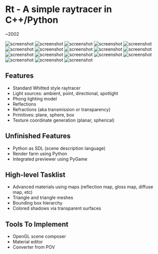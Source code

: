 # Rt - A simple raytracer in C++/Python

  ~2002

![screenshot](https://raw.githubusercontent.com/fictorial/old-raytracer-cpp/master/Images/4to3film.png)
![screenshot](https://raw.githubusercontent.com/fictorial/old-raytracer-cpp/master/Images/big_spheres.png)
![screenshot](https://raw.githubusercontent.com/fictorial/old-raytracer-cpp/master/Images/big_spheres_tn.png)
![screenshot](https://raw.githubusercontent.com/fictorial/old-raytracer-cpp/master/Images/box_refract.png)
![screenshot](https://raw.githubusercontent.com/fictorial/old-raytracer-cpp/master/Images/box_refract2.png)
![screenshot](https://raw.githubusercontent.com/fictorial/old-raytracer-cpp/master/Images/box_refract3.png)
![screenshot](https://raw.githubusercontent.com/fictorial/old-raytracer-cpp/master/Images/box_spheres.png)
![screenshot](https://raw.githubusercontent.com/fictorial/old-raytracer-cpp/master/Images/bugcheck_mine.jpg)
![screenshot](https://raw.githubusercontent.com/fictorial/old-raytracer-cpp/master/Images/bugcheck_pov.jpg)
![screenshot](https://raw.githubusercontent.com/fictorial/old-raytracer-cpp/master/Images/fast.png)
![screenshot](https://raw.githubusercontent.com/fictorial/old-raytracer-cpp/master/Images/monolith2001.png)
![screenshot](https://raw.githubusercontent.com/fictorial/old-raytracer-cpp/master/Images/output.png)
![screenshot](https://raw.githubusercontent.com/fictorial/old-raytracer-cpp/master/Images/refraction1.jpg)
![screenshot](https://raw.githubusercontent.com/fictorial/old-raytracer-cpp/master/Images/refraction1.png)
![screenshot](https://raw.githubusercontent.com/fictorial/old-raytracer-cpp/master/Images/refraction2.jpg)
![screenshot](https://raw.githubusercontent.com/fictorial/old-raytracer-cpp/master/Images/refraction2.png)
![screenshot](https://raw.githubusercontent.com/fictorial/old-raytracer-cpp/master/Images/texture_sphere_earth_day.png)
![screenshot](https://raw.githubusercontent.com/fictorial/old-raytracer-cpp/master/Images/texture_sphere_earth_night.png)


## Features

*   Standard Whitted style raytracer
*   Light sources: ambient, point, directional, spotlight
*   Phong lighting model
*   Reflections
*   Refractions (aka transmission or transparency)
*   Primitives: plane, sphere, box
*   Texture coordinate generation (planar, spherical)

## Unfinished Features

*   Python as SDL (scene description language)
*   Render farm using Python
*   Integrated previewer using PyGame

## High-level Tasklist

*   Advanced materials using maps (reflection map, gloss map, diffuse map, etc)
*   Triangle and triangle meshes
*   Bounding box hierarchy
*   Colored shadows via transparent surfaces

## Tools To Implement

*   OpenGL scene composer
*   Material editor
*   Converter from POV
